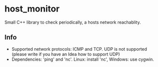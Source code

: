 # host_monitor
Small C++ library to check periodically, a hosts network reachablity.

## Info
- Supported network protocols: ICMP and TCP. UDP is not supported (please write if you have an Idea how to support UDP)
- Dependencies: 'ping' and 'nc'. Linux: install 'nc', Windows: use cygwin.
